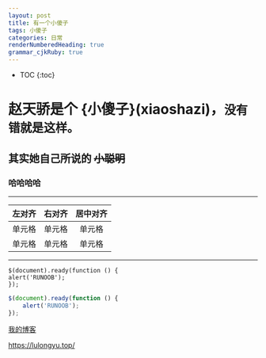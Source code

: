 ```yaml
---
layout: post
title: 有一个小傻子
tags: 小傻子
categories: 日常
renderNumberedHeading: true
grammar_cjkRuby: true
---
```


* TOC 
{:toc}

# **赵天骄是个** **{小傻子}(xiaoshazi)**，`没有错就是这样。`   

##  其实她自己所说的 ~~小聪明~~  


### 哈哈哈哈

***
| 左对齐 | 右对齐 | 居中对齐 |   
| :-----| ----: | :----: |   
| 单元格 | 单元格 | 单元格 |     
| 单元格 | 单元格 | 单元格 |       

***

	$(document).ready(function () {
    alert('RUNOOB');
	});

```javascript
$(document).ready(function () {
    alert('RUNOOB');
});
```



 [我的博客](https://lulongyu.top/)   
 
 
<https://lulongyu.top/>